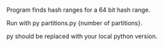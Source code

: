 Program finds hash ranges for a 64 bit hash range.

Run with py partitions.py {number of partitions}.

py should be replaced with your local python version.